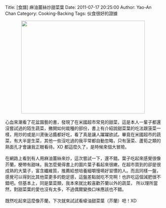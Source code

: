 Title: [食譜] 麻油薑絲炒甜菜葉
Date: 2011-07-17 20:25:00
Author: Yao-An Chan
Category: Cooking-Backing
Tags: 伙食很好的證據


<div class='post'>
<div class="separator" style="clear: both; text-align: center;"><a href="http://2.bp.blogspot.com/-F2QjhwJiu7k/TiOjO3SBA-I/AAAAAAAAK60/XyDeOU6Te0U/s1600/P1020997-1.jpg" imageanchor="1" style="margin-left: 1em; margin-right: 1em;"><img border="0" height="300" src="http://2.bp.blogspot.com/-F2QjhwJiu7k/TiOjO3SBA-I/AAAAAAAAK60/XyDeOU6Te0U/s400/P1020997-1.jpg" width="400" /></a></div><br />心血來潮看了花盆園藝的書，發現了在米國超市常見的甜菜，這是本人一輩子都還沒嘗試過的陌生蔬菜，撇開如何栽種的部份，書上有介紹說甜菜葉的吃法跟菠菜一樣，用炒的或是川燙後沾醬都好吃，看了真是讓人躍躍欲試。畢竟在米國超市的蔬菜，有大半是生菜，其他一些沒吃過的我平常都自動忽略，只有菠菜、蘆筍之類的熟面孔才會讓我正眼看待。XD 都這麼久了，是時候來個大冒險。<br /><br />在網路上看到有人用麻油薑絲來炒，這次嘗試一下，還不錯。葉子吃起來感覺很像芥蘭，梗帶有甜味。我怎麼覺得書上的圖片葉子看起來很嫩，在超市買到的卻是很成熟的大葉子，富含纖維質，推薦給想培養細嚼慢嚥好習慣的人。而且同樣一盤，感覺可以得到比其他菜更多的飽足感，這盤差點就吃不完啊！也許吃這個減肥很不錯吧。但基本上，同是葉菜類，我本來就比較喜歡芥蘭以外的蔬菜， 所以理所當然，對甜菜葉的愛也沒有太多，不過偶爾變換口味應該也不錯。<br /><br />既然吃起來這麼像芥蘭，下次就來試試看蠔油甜菜葉（芥蘭）吧！XD</div>
